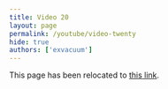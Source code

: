 ```yaml
---
title: Video 20
layout: page
permalink: /youtube/video-twenty
hide: true
authors: ['exvacuum']
---
```

<html>
<head>
    <script type="text/javascript">
        window.location.replace("./#video-twenty");
    </script>
</head>
<body>
<p>This page has been relocated to <a href="./#video-twenty">this link</a>.</p>
</body>
</html>